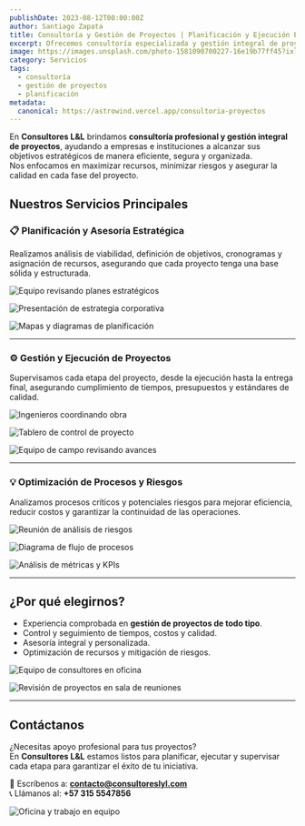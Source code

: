 ```yaml
---
publishDate: 2023-08-12T00:00:00Z
author: Santiago Zapata
title: Consultoría y Gestión de Proyectos | Planificación y Ejecución Estratégica
excerpt: Ofrecemos consultoría especializada y gestión integral de proyectos, asegurando planificación, control, seguimiento y cumplimiento de objetivos en tiempo y presupuesto.
image: https://images.unsplash.com/photo-1581090700227-16e19b77ff45?ixlib=rb-4.0.3&auto=format&fit=crop&w=2070&q=80
category: Servicios
tags:
  - consultoría
  - gestión de proyectos
  - planificación
metadata:
  canonical: https://astrowind.vercel.app/consultoria-proyectos
---
```


En **Consultores L&L** brindamos **consultoría profesional y gestión integral de proyectos**, ayudando a empresas e instituciones a alcanzar sus objetivos estratégicos de manera eficiente, segura y organizada.  
Nos enfocamos en maximizar recursos, minimizar riesgos y asegurar la calidad en cada fase del proyecto.

## Nuestros Servicios Principales

### 📋 Planificación y Asesoría Estratégica
Realizamos análisis de viabilidad, definición de objetivos, cronogramas y asignación de recursos, asegurando que cada proyecto tenga una base sólida y estructurada.

![Equipo revisando planes estratégicos](
https://images.unsplash.com/photo-1599423300746-b62533397364?ixlib=rb-4.0.3&auto=format&fit=crop&w=2070&q=80)

![Presentación de estrategia corporativa](
https://images.unsplash.com/photo-1600585154340-be6161a56a0c?ixlib=rb-4.0.3&auto=format&fit=crop&w=2070&q=80)

![Mapas y diagramas de planificación](
https://images.unsplash.com/photo-1600585154350-3b6161a56a0b?ixlib=rb-4.0.3&auto=format&fit=crop&w=2070&q=80)

---

### ⚙️ Gestión y Ejecución de Proyectos
Supervisamos cada etapa del proyecto, desde la ejecución hasta la entrega final, asegurando cumplimiento de tiempos, presupuestos y estándares de calidad.

![Ingenieros coordinando obra](
https://images.unsplash.com/photo-1501004318641-b39e6451bec6?ixlib=rb-4.0.3&auto=format&fit=crop&w=2070&q=80)

![Tablero de control de proyecto](
https://images.unsplash.com/photo-1501004318641-c39e6451bec9?ixlib=rb-4.0.3&auto=format&fit=crop&w=2070&q=80)

![Equipo de campo revisando avances](
https://images.unsplash.com/photo-1501004318641-d39e6451bec7?ixlib=rb-4.0.3&auto=format&fit=crop&w=2070&q=80)

---

### 💡 Optimización de Procesos y Riesgos
Analizamos procesos críticos y potenciales riesgos para mejorar eficiencia, reducir costos y garantizar la continuidad de las operaciones.

![Reunión de análisis de riesgos](
https://images.unsplash.com/photo-1581092331617-9e51c2b3f593?ixlib=rb-4.0.3&auto=format&fit=crop&w=2070&q=80)

![Diagrama de flujo de procesos](
https://images.unsplash.com/photo-1581092160611-7c1c657eb34b?ixlib=rb-4.0.3&auto=format&fit=crop&w=2070&q=80)

![Análisis de métricas y KPIs](
https://images.unsplash.com/photo-1581091215365-b01f8d2a8c92?ixlib=rb-4.0.3&auto=format&fit=crop&w=2070&q=80)

---

## ¿Por qué elegirnos?

- Experiencia comprobada en **gestión de proyectos de todo tipo**.  
- Control y seguimiento de tiempos, costos y calidad.  
- Asesoría integral y personalizada.  
- Optimización de recursos y mitigación de riesgos.

![Equipo de consultores en oficina](
https://images.unsplash.com/photo-1581090700227-16e19b77ff45?ixlib=rb-4.0.3&auto=format&fit=crop&w=2070&q=80)

![Revisión de proyectos en sala de reuniones](
https://images.unsplash.com/photo-1581092160611-7c1c657eb34b?ixlib=rb-4.0.3&auto=format&fit=crop&w=2070&q=80)

---

## Contáctanos

¿Necesitas apoyo profesional para tus proyectos?  
En **Consultores L&L** estamos listos para planificar, ejecutar y supervisar cada etapa para garantizar el éxito de tu iniciativa.

📩 Escríbenos a: **contacto@consultoreslyl.com**  
📞 Llámanos al: **+57 315 5547856**

![Oficina y trabajo en equipo](
https://images.unsplash.com/photo-1581092331617-9e51c2b3f593?ixlib=rb-4.0.3&auto=format&fit=crop&w=2070&q=80)

